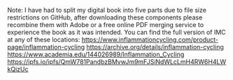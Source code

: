 Note: I have had to split my digital book into five parts due to file size restrictions on GitHub, after downloading these components please recombine them with Adobe or a free online PDF merging service to experience the book as it was intended.
You can find the full version of IMC at any of these locations:
https://www.inflammationcycling.com/product-page/inflammation-cycling
https://archive.org/details/inflammation-cycling
https://www.academia.edu/144026989/Inflammation_Cycling
https://ipfs.io/ipfs/QmW781PandbzBMvwJm9mFJSiNdWLcLmH4RW6H4LWkQizUc
